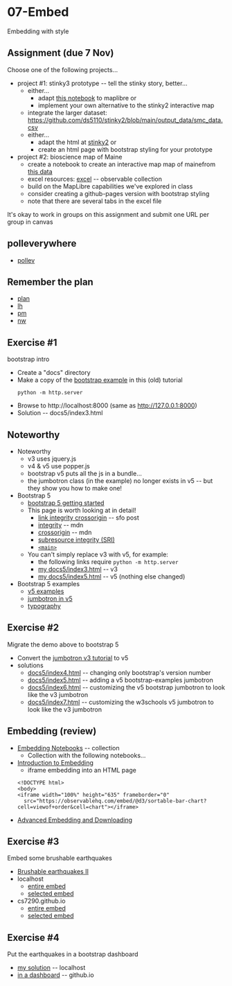 
# 07-Embed

Embedding with style

## Assignment (due 7 Nov)

Choose one of the following projects...

* project #1: stinky3 prototype -- tell the stinky story, better...
  * either...
    * adapt [this notebook](https://observablehq.com/d/c715e75b5b4c5cfd) to maplibre or
    * implement your own alternative to the stinky2 interactive map
  * integrate the larger dataset: https://github.com/ds5110/stinky2/blob/main/output_data/smc_data.csv
  * either...
    * adapt the html at [stinky2](https://ds5110.github.io/stinky2/) or
    * create an html page with bootstrap styling for your prototype
* project #2: bioscience map of Maine
  * create a notebook to create an interactive map map of mainefrom [this data](./data)
  * excel resources: [excel](https://observablehq.com/collection/@observablehq/excel) -- observable collection
  * build on the MapLibre capabilities we've explored in class
  * consider creating a github-pages version with bootstrap styling
  * note that there are several tabs in the excel file

It's okay to work in groups on this assignment and submit one URL per group in canvas

## polleverywhere

* [pollev](http://pollev.com/pbogden)

## Remember the plan

* [plan](plan.md)
* [lh](https://observablehq.com/d/40eebddc9b8eba2d@244)
* [pm](https://observablehq.com/d/271570a96e6dcedf@940)
* [nw](https://observablehq.com/d/ecc6cb841de8b550@632)

## Exercise #1

bootstrap intro

* Create a "docs" directory
* Make a copy of the [bootstrap example](https://www.w3schools.com/bootstrap/) in this (old) tutorial
  ```
  python -m http.server
  ```
* Browse to http://localhost:8000 (same as http://127.0.0.1:8000)
* Solution -- docs5/index3.html

## Noteworthy

* Noteworthy
  * v3 uses jquery.js
  * v4 & v5 use popper.js
  * bootstrap v5 puts all the js in a bundle...
  * the jumbotron class (in the example) no longer exists in v5 -- but they show you how to make one!
* Bootstrap 5
  * [bootstrap 5 getting started](https://getbootstrap.com/docs/5.2/getting-started/introduction/)
  * This page is worth looking at in detail!
    * [link integrity crossorigin](https://stackoverflow.com/questions/32039568/what-are-the-integrity-and-crossorigin-attributes) -- sfo post
    * [integrity](https://developer.mozilla.org/en-US/docs/Web/Security/Subresource_Integrity) -- mdn
    * [crossorigin](https://developer.mozilla.org/en-US/docs/Web/HTML/Attributes/crossorigin) -- mdn
    * [subresource integrity (SRI)](https://developer.mozilla.org/en-US/docs/Web/Security/Subresource_Integrity)
    * [`<main>`](https://developer.mozilla.org/en-US/docs/Web/HTML/Element/main)
  * You can't simply replace v3 with v5, for example:
    * the following links require `python -m http.server`
    * [my docs5/index3.html](http://localhost:8000/index3.html) -- v3
    * [my docs5/index5.html](http://localhost:8000/index5.html) -- v5 (nothing else changed)
* Bootstrap 5 examples
  * [v5 examples](https://getbootstrap.com/docs/5.2/examples/)
  * [jumbotron in v5](https://getbootstrap.com/docs/5.2/examples/jumbotron/)
  * [typography](https://getbootstrap.com/docs/5.2/content/typography/)

## Exercise #2

Migrate the demo above to bootstrap 5

* Convert the [jumbotron v3 tutorial](https://www.w3schools.com/bootstrap/) to v5
* solutions
  * [docs5/index4.html](./docs5/index4.html) -- changing only bootstrap's version number
  * [docs5/index5.html](./docs5/index5.html) -- adding a v5 bootstrap-examples jumbotron
  * [docs5/index6.html](./docs5/index6.html) -- customizing the v5 bootstrap jumbotron to look like the v3 jumbotron
  * [docs5/index7.html](./docs5/index7.html) -- customizing the w3schools v5 jumbotron to look like the v3 jumbotron

## Embedding (review)

* [Embedding Notebooks](https://observablehq.com/collection/@observablehq/embedding-notebooks) -- collection
  * Collection with the following notebooks...
* [Introduction to Embedding](https://observablehq.com/@observablehq/embeds)
  * iframe embedding into an HTML page
  ```
  <!DOCTYPE html>
  <body>
  <iframe width="100%" height="635" frameborder="0"
    src="https://observablehq.com/embed/@d3/sortable-bar-chart?cell=viewof+order&cell=chart"></iframe>
  ```
* [Advanced Embedding and Downloading](https://observablehq.com/@observablehq/advanced-embeds)

## Exercise #3

Embed some brushable earthquakes

* [Brushable earthquakes II](https://observablehq.com/@pbogden/brushable-earthquakes-ii)
* localhost
  * [entire embed](http://localhost:8000/docs/index0.html)
  * [selected embed](http://localhost:8000/docs/index1.html)
* cs7290.github.io
  * [entire embed](http://cs7290.github.io/fall-2022/index0.html)
  * [selected embed](http://cs7290.github.io/fall-2022/index1.html)

## Exercise #4

Put the earthquakes in a bootstrap dashboard

* [my solution](http://localhost:8000/docs/index2.html) -- localhost
* [in a dashboard](http://cs7290.github.io/fall-2022/index2.html) -- github.io
